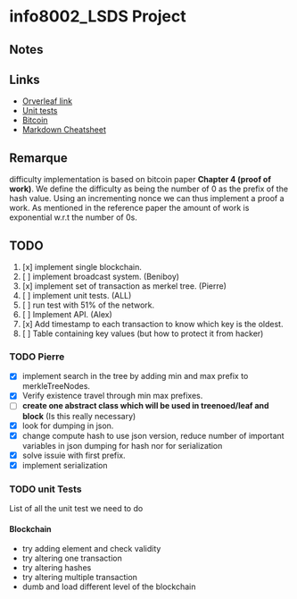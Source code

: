 # info8002_LSDS Project

## Notes

## Links

- [Orverleaf link](https://www.overleaf.com/5154783312jffsnfwyqfqp)
- [Unit tests](https://docs.python.org/3.5/library/unittest.html)
- [Bitcoin](https://bitcoin.org/bitcoin.pdf)
- [Markdown Cheatsheet](https://github.com/adam-p/markdown-here/wiki/Markdown-Cheatsheet)

## Remarque

difficulty implementation is based on bitcoin paper __Chapter 4 (proof of work)__.
We define the difficulty as being the number of 0 as the prefix of the hash value.
Using an incrementing nonce we can thus implement a proof a work. As mentioned in
the reference paper the amount of work is exponential w.r.t the number of 0s.

## TODO

1. [x] implement single blockchain.
2. [ ] implement broadcast system. (Beniboy)
3. [x] implement set of transaction as merkel tree. (Pierre)
4. [ ] implement unit tests. (ALL)
5. [ ] run test with 51% of the network.
6. [ ] Implement API. (Alex)
7. [x] Add timestamp to each transaction to know which key is the oldest.
8. [ ] Table containing key values (but how to protect it from hacker)


### TODO Pierre

- [x] implement search in the tree by adding min and max prefix to merkleTreeNodes.
- [x] Verify existence travel through min max prefixes.
- [ ] __create one abstract class which will be used in treenoed/leaf and block__ (Is this really necessary)
- [x] look for dumping in json.
- [x] change compute hash to use json version, reduce number of important variables in json dumping for hash nor for serialization
- [x] solve issuie with first prefix.
- [x] implement serialization

### TODO unit Tests
List of all the unit test we need to do
#### Blockchain

- try adding element and check validity
- try altering one transaction
- try altering hashes
- try altering multiple transaction
- dumb and load different level of the blockchain
